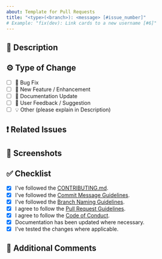 ```yaml
---
about: Template for Pull Requests
title: "<type>(<branch>): <message> [#issue_number]"
# Example: "fix(dev): Link cards to a new username [#6]"
---
```


## 📜 Description

<!-- [REQUIRED] Briefly describe the changes in this PR and the reasoning behind them. -->

## ⚙️ Type of Change

<!-- [REQUIRED] Check the type of change your PR introduces -->

- [ ] 🐞 Bug Fix
- [ ] 🌱 New Feature / Enhancement
- [ ] 📝 Documentation Update
- [ ] 📢 User Feedback / Suggestion
- [ ] 💡 Other (please explain in Description)

## ❗ Related Issues

<!-- [REQUIRED] List related issue(s) or PR(s), e.g., "Closes #123" or "Related to #456". -->

## 📸 Screenshots

<!-- [OPTIONAL] If UI-related changes were made, include before/after screenshots here. Remove if not applicable.-->

## ✅ Checklist

<!-- [REQUIRED] Tick all that apply -->

- [x] I've followed the [CONTRIBUTING.md](CONTRIBUTING.md).
- [x] I've followed the [Commit Message Guidelines](COMMIT_MESSAGE_GUIDELINES.md).
- [x] I've followed the [Branch Naming Guidelines](BRANCH_NAMING_GUIDELINES.md).
- [x] I agree to follow the [Pull Request Guidelines](PULL_REQUEST_GUIDELINES.md).
- [x] I agree to follow the [Code of Conduct](CODE_OF_CONDUCT.md).
- [x] Documentation has been updated where necessary.
- [x] I've tested the changes where applicable.

<!-- example:
- [ ] I've tested the changes where applicable:
  - [ ] Screen sizes (mobile/tablet/desktop)
  - [ ] Browsers (Chrome/Firefox/Safari/etc.)
  - [ ] Devices (iPhone/Android/Laptop/etc.)
  - [ ] Operating Systems (Windows/macOS/Linux)
  - [ ] Theme modes (Dark mode / Light mode)

-->

## 💬 Additional Comments

<!-- [OPTIONAL] Any additional context, edge cases, considerations, or explanations for reviewers. Remove if not needed.  -->
